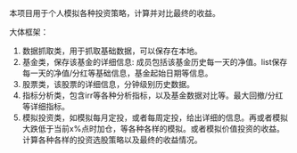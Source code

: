 本项目用于个人模拟各种投资策略，计算并对比最终的收益。


大体框架：
1. 数据抓取类，用于抓取基础数据，可以保存在本地。
2. 基金类，保存该基金的详细信息: 成员包括该基金历史每一天的净值。list保存每一天的净值/分红等基础信息，基金起始日期等信息。
3. 股票类，该股票的详细信息，分钟级别历史数据。
4. 指标分析类，包含irr等各种分析指标，以及基金数据对比等。最大回撤/分红等详细指标。
5. 模拟投资类，如模拟每月定投，或者每周定投，给出详细的信息。再或者模拟大跌低于当前x%点时加仓，等各种各样的模拟。或者模拟价值投资的收益。计算各种各样的投资选股策略以及最终的收益情况。
